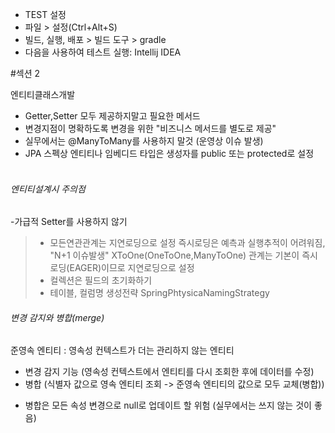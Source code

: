 

- TEST 설정
- 파일 > 설정(Ctrl+Alt+S)
- 빌드, 실행, 배포 > 빌드 도구 > gradle
- 다음을 사용하여 테스트 실행: Intellij IDEA

#섹션 2

엔티티클래스개발
- Getter,Setter 모두 제공하지말고 필요한 메서드
- 변경지점이 명확하도록 변경을 위한 "비즈니스 메서드를 별도로 제공"
- 실무에서는 @ManyToMany를 사용하지 말것 (운영상 이슈 발생)
- JPA 스펙상 엔티티나 임베디드 타입은 생성자를 public 또는 protected로 설정
  <br><br>
###### 엔티티설계시 주의점
-가급적 Setter를 사용하지 않기
> - 모든연관관계는 지연로딩으로 설정
> 즉시로딩은 예측과 실행추적이 어려워짐, "N+1 이슈발생"
> XToOne(OneToOne,ManyToOne) 관계는 기본이 즉시로딩(EAGER)이므로 지연로딩으로 설정
> - 컬렉션은 필드의 초기화하기
> - 테이블, 컬럼명 생성전략
> SpringPhtysicaNamingStrategy 

###### 변경 감지와 병합(merge)
준영속 엔티티 : 영속성 컨텍스트가 더는 관리하지 않는 엔티티
- 변경 감지 기능 (영속성 컨텍스트에서 엔티티를 다시 조회한 후에 데이터를 수정)
- 병합 (식별자 값으로 영속 엔티티 조회 -> 준영속 엔티티의 값으로 모두 교체(병합))

* 병합은 모든 속성 변경으로 null로 업데이트 할 위험 (실무에서는 쓰지 않는 것이 좋음)